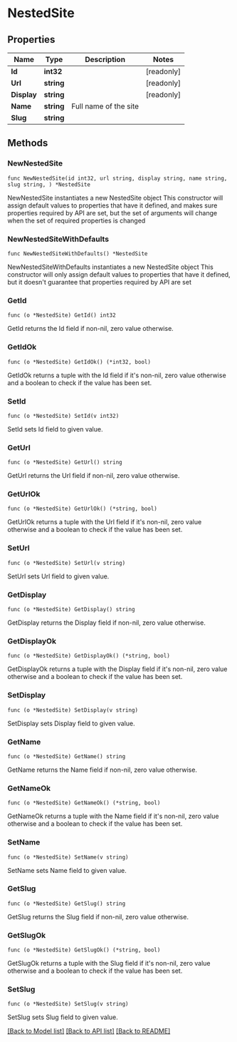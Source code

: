 # NestedSite

## Properties

Name | Type | Description | Notes
------------ | ------------- | ------------- | -------------
**Id** | **int32** |  | [readonly] 
**Url** | **string** |  | [readonly] 
**Display** | **string** |  | [readonly] 
**Name** | **string** | Full name of the site | 
**Slug** | **string** |  | 

## Methods

### NewNestedSite

`func NewNestedSite(id int32, url string, display string, name string, slug string, ) *NestedSite`

NewNestedSite instantiates a new NestedSite object
This constructor will assign default values to properties that have it defined,
and makes sure properties required by API are set, but the set of arguments
will change when the set of required properties is changed

### NewNestedSiteWithDefaults

`func NewNestedSiteWithDefaults() *NestedSite`

NewNestedSiteWithDefaults instantiates a new NestedSite object
This constructor will only assign default values to properties that have it defined,
but it doesn't guarantee that properties required by API are set

### GetId

`func (o *NestedSite) GetId() int32`

GetId returns the Id field if non-nil, zero value otherwise.

### GetIdOk

`func (o *NestedSite) GetIdOk() (*int32, bool)`

GetIdOk returns a tuple with the Id field if it's non-nil, zero value otherwise
and a boolean to check if the value has been set.

### SetId

`func (o *NestedSite) SetId(v int32)`

SetId sets Id field to given value.


### GetUrl

`func (o *NestedSite) GetUrl() string`

GetUrl returns the Url field if non-nil, zero value otherwise.

### GetUrlOk

`func (o *NestedSite) GetUrlOk() (*string, bool)`

GetUrlOk returns a tuple with the Url field if it's non-nil, zero value otherwise
and a boolean to check if the value has been set.

### SetUrl

`func (o *NestedSite) SetUrl(v string)`

SetUrl sets Url field to given value.


### GetDisplay

`func (o *NestedSite) GetDisplay() string`

GetDisplay returns the Display field if non-nil, zero value otherwise.

### GetDisplayOk

`func (o *NestedSite) GetDisplayOk() (*string, bool)`

GetDisplayOk returns a tuple with the Display field if it's non-nil, zero value otherwise
and a boolean to check if the value has been set.

### SetDisplay

`func (o *NestedSite) SetDisplay(v string)`

SetDisplay sets Display field to given value.


### GetName

`func (o *NestedSite) GetName() string`

GetName returns the Name field if non-nil, zero value otherwise.

### GetNameOk

`func (o *NestedSite) GetNameOk() (*string, bool)`

GetNameOk returns a tuple with the Name field if it's non-nil, zero value otherwise
and a boolean to check if the value has been set.

### SetName

`func (o *NestedSite) SetName(v string)`

SetName sets Name field to given value.


### GetSlug

`func (o *NestedSite) GetSlug() string`

GetSlug returns the Slug field if non-nil, zero value otherwise.

### GetSlugOk

`func (o *NestedSite) GetSlugOk() (*string, bool)`

GetSlugOk returns a tuple with the Slug field if it's non-nil, zero value otherwise
and a boolean to check if the value has been set.

### SetSlug

`func (o *NestedSite) SetSlug(v string)`

SetSlug sets Slug field to given value.



[[Back to Model list]](../README.md#documentation-for-models) [[Back to API list]](../README.md#documentation-for-api-endpoints) [[Back to README]](../README.md)


